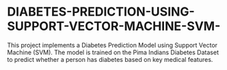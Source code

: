 # DIABETES-PREDICTION-USING-SUPPORT-VECTOR-MACHINE-SVM-
This project implements a Diabetes Prediction Model using Support Vector Machine (SVM). The model is trained on the Pima Indians Diabetes Dataset to predict whether a person has diabetes based on key medical features.
